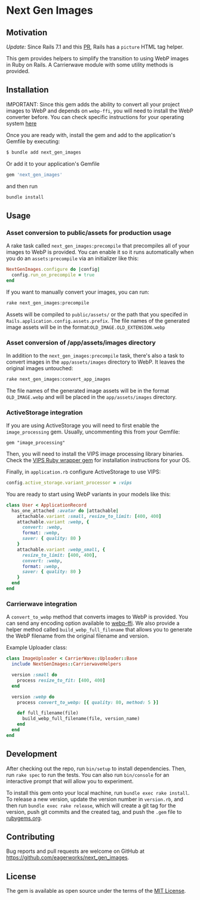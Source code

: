 # Next Gen Images

## Motivation

*Update:*
Since Rails 7.1 and this [PR](https://github.com/rails/rails/pull/48100), Rails has a `picture` HTML tag helper.

This gem provides helpers to simplify the transition to using WebP images in Ruby on Rails.
A Carrierwave module with some utility methods is provided.


## Installation

IMPORTANT:
Since this gem adds the ability to convert all your project images to WebP and depends on `webp-ffi`, you will need to install the WebP converter before. You can check specific instructions for your operating system [here](https://github.com/le0pard/webp-ffi#installation)

Once you are ready with, install the gem and add to the application's Gemfile by executing:

```bash
$ bundle add next_gen_images
```

Or add it to your application's Gemfile
```ruby
gem 'next_gen_images'
```
and then run
```bash
bundle install
```

## Usage

### Asset conversion to public/assets for production usage

A rake task called `next_gen_images:precompile` that precompiles all of your images to WebP is provided. You can enable it so it runs automatically when you do an `assets:precompile` via an initializer like this:

```ruby
NextGenImages.configure do |config|
  config.run_on_precompile = true
end
```

If you want to manually convert your images, you can run:
```bash
rake next_gen_images:precompile
```
Assets will be compiled to `public/assets/` or the path that you specifed in `Rails.application.config.assets.prefix`.
The file names of the generated image assets will be in the format:`OLD_IMAGE.OLD_EXTENSION.webp`

### Asset conversion of /app/assets/images directory

In addition to the `next_gen_images:precompile` task, there's also a task to convert images in the `app/assets/images` directory to WebP. It leaves the original images untouched:

```bash
rake next_gen_images:convert_app_images
```
The file names of the generated image assets will be in the format `OLD_IMAGE.webp` and will be placed in the `app/assets/images` directory.

### ActiveStorage integration

If you are using ActiveStorage you will need to first enable the `image_processing` gem. Usually, uncommenting this from your Gemfile:
```
gem "image_processing"
```

Then, you will need to install the VIPS image processing library binaries. Check the [VIPS Ruby wrapper gem](https://github.com/libvips/ruby-vips) for installation instructions for your OS.

Finally, in `application.rb` configure ActiveStorage to use VIPS:

```ruby
config.active_storage.variant_processor = :vips
```

You are ready to start using WebP variants in your models like this:

```ruby
class User < ApplicationRecord
  has_one_attached :avatar do |attachable|
    attachable.variant :small, resize_to_limit: [400, 400]
    attachable.variant :webp, {
      convert: :webp,
      format: :webp,
      saver: { quality: 80 }
    }
    attachable.variant :webp_small, {
      resize_to_limit: [400, 400],
      convert: :webp,
      format: :webp,
      saver: { quality: 80 }
    }
  end
end
```

### Carrierwave integration

A `convert_to_webp` method that converts images to WebP is provided. You can send any encoding option available to [webp-ffi](https://github.com/le0pard/webp-ffi#encode-webp-image).
We also provide a helper method called `build_webp_full_filename` that allows you to generate the WebP filename from the original filename and version.

Example Uploader class:
```ruby
class ImageUploader < CarrierWave::Uploader::Base
  include NextGenImages::CarrierwaveHelpers

  version :small do
    process resize_to_fit: [400, 400]
  end

  version :webp do
    process convert_to_webp: [{ quality: 80, method: 5 }]

    def full_filename(file)
      build_webp_full_filename(file, version_name)
    end
  end
end
```

## Development

After checking out the repo, run `bin/setup` to install dependencies. Then, run `rake spec` to run the tests. You can also run `bin/console` for an interactive prompt that will allow you to experiment.

To install this gem onto your local machine, run `bundle exec rake install`. To release a new version, update the version number in `version.rb`, and then run `bundle exec rake release`, which will create a git tag for the version, push git commits and the created tag, and push the `.gem` file to [rubygems.org](https://rubygems.org).

## Contributing

Bug reports and pull requests are welcome on GitHub at https://github.com/eagerworks/next_gen_images.

## License

The gem is available as open source under the terms of the [MIT License](https://opensource.org/licenses/MIT).
